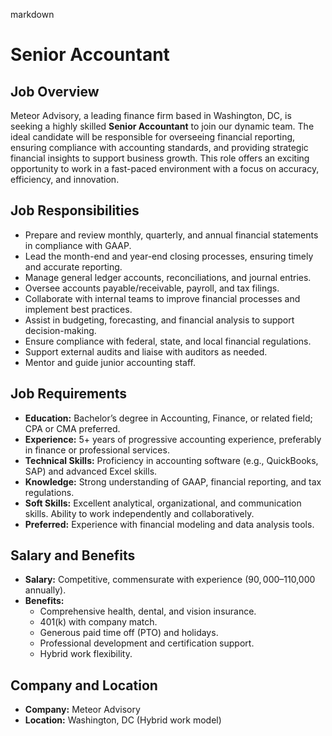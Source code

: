 markdown
# **Senior Accountant**

## **Job Overview**  
Meteor Advisory, a leading finance firm based in Washington, DC, is seeking a highly skilled **Senior Accountant** to join our dynamic team. The ideal candidate will be responsible for overseeing financial reporting, ensuring compliance with accounting standards, and providing strategic financial insights to support business growth. This role offers an exciting opportunity to work in a fast-paced environment with a focus on accuracy, efficiency, and innovation.

## **Job Responsibilities**  
- Prepare and review monthly, quarterly, and annual financial statements in compliance with GAAP.  
- Lead the month-end and year-end closing processes, ensuring timely and accurate reporting.  
- Manage general ledger accounts, reconciliations, and journal entries.  
- Oversee accounts payable/receivable, payroll, and tax filings.  
- Collaborate with internal teams to improve financial processes and implement best practices.  
- Assist in budgeting, forecasting, and financial analysis to support decision-making.  
- Ensure compliance with federal, state, and local financial regulations.  
- Support external audits and liaise with auditors as needed.  
- Mentor and guide junior accounting staff.  

## **Job Requirements**  
- **Education:** Bachelor’s degree in Accounting, Finance, or related field; CPA or CMA preferred.  
- **Experience:** 5+ years of progressive accounting experience, preferably in finance or professional services.  
- **Technical Skills:** Proficiency in accounting software (e.g., QuickBooks, SAP) and advanced Excel skills.  
- **Knowledge:** Strong understanding of GAAP, financial reporting, and tax regulations.  
- **Soft Skills:** Excellent analytical, organizational, and communication skills. Ability to work independently and collaboratively.  
- **Preferred:** Experience with financial modeling and data analysis tools.  

## **Salary and Benefits**  
- **Salary:** Competitive, commensurate with experience ($90,000–$110,000 annually).  
- **Benefits:**  
  - Comprehensive health, dental, and vision insurance.  
  - 401(k) with company match.  
  - Generous paid time off (PTO) and holidays.  
  - Professional development and certification support.  
  - Hybrid work flexibility.  

## **Company and Location**  
- **Company:** Meteor Advisory  
- **Location:** Washington, DC (Hybrid work model)